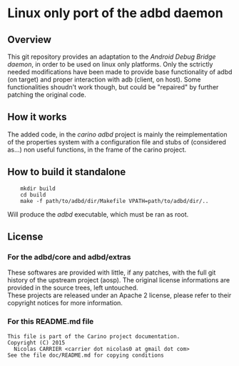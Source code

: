 # Linux only port of the adbd daemon

## Overview

This git repository provides an adaptation to the *Android Debug Bridge daemon*,
in order to be used on linux only platforms. Only the sctrictly needed
modifications have been made to provide base functionality of adbd (on target)
and proper interaction with adb (client, on host). Some functionalities shoudn't
work though, but could be "repaired" by further patching the original code.  

## How it works

The added code, in the *carino adbd* project is mainly the reimplementation of
the properties system with a configuration file and stubs of (considered as...)
non useful functions, in the frame of the carino project.

## How to build it standalone

        mkdir build
        cd build
        make -f path/to/adbd/dir/Makefile VPATH=path/to/adbd/dir/..

Will produce the *adbd* executable, which must be ran as root.

## License

### For the adbd/core and adbd/extras

These softwares are provided with little, if any patches, with the full git
history of the upstream project (aosp). The original license informations are
provided in the source trees, left untouched.  
These projects are released under an Apache 2 license, please refer to their
copyright notices for more information.

### For this README.md file

    This file is part of the Carino project documentation.
    Copyright (C) 2015
      Nicolas CARRIER <carrier dot nicolas0 at gmail dot com>
    See the file doc/README.md for copying conditions

